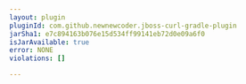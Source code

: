 ```yaml
---
layout: plugin
pluginId: com.github.newnewcoder.jboss-curl-gradle-plugin
jarSha1: e7c894163b076e15d534ff99141eb72d0e09a6f0
isJarAvailable: true
error: NONE
violations: []

---
```

